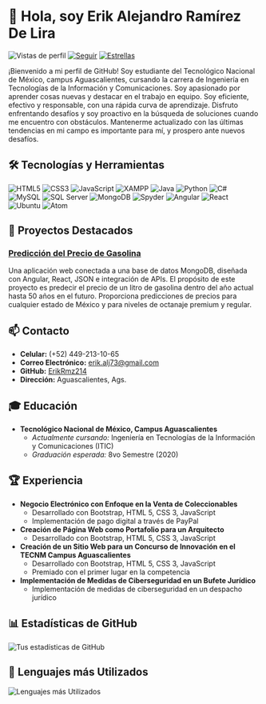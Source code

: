 # 👋 Hola, soy Erik Alejandro Ramírez De Lira

![Vistas de perfil](https://komarev.com/ghpvc/?username=ErikRmz214&color=brightgreen) [![Seguir](https://img.shields.io/github/followers/ErikRmz214?label=Seguir&style=social)](https://github.com/ErikRmz214) [![Estrellas](https://img.shields.io/github/stars/ErikRmz214?style=social)](https://github.com/ErikRmz214)

¡Bienvenido a mi perfil de GitHub! Soy estudiante del Tecnológico Nacional de México, campus Aguascalientes, cursando la carrera de Ingeniería en Tecnologías de la Información y Comunicaciones. Soy apasionado por aprender cosas nuevas y destacar en el trabajo en equipo. Soy eficiente, efectivo y responsable, con una rápida curva de aprendizaje. Disfruto enfrentando desafíos y soy proactivo en la búsqueda de soluciones cuando me encuentro con obstáculos. Mantenerme actualizado con las últimas tendencias en mi campo es importante para mí, y prospero ante nuevos desafíos.

## 🛠️ Tecnologías y Herramientas

<p>
  <img src="https://img.shields.io/badge/HTML5-E34F26?style=for-the-badge&logo=html5&logoColor=white" alt="HTML5" />
  <img src="https://img.shields.io/badge/CSS3-1572B6?style=for-the-badge&logo=css3&logoColor=white" alt="CSS3" />
  <img src="https://img.shields.io/badge/JavaScript-F7DF1E?style=for-the-badge&logo=javascript&logoColor=black" alt="JavaScript" />
  <img src="https://img.shields.io/badge/XAMPP-F37623?style=for-the-badge&logo=xampp&logoColor=white" alt="XAMPP" />
  <img src="https://img.shields.io/badge/Java-007396?style=for-the-badge&logo=java&logoColor=white" alt="Java" />
  <img src="https://img.shields.io/badge/Python-3776AB?style=for-the-badge&logo=python&logoColor=white" alt="Python" />
  <img src="https://img.shields.io/badge/C%23-239120?style=for-the-badge&logo=c-sharp&logoColor=white" alt="C#" />
  <img src="https://img.shields.io/badge/MySQL-4479A1?style=for-the-badge&logo=mysql&logoColor=white" alt="MySQL" />
  <img src="https://img.shields.io/badge/SQL%20Server-CC2927?style=for-the-badge&logo=microsoft-sql-server&logoColor=white" alt="SQL Server" />
  <img src="https://img.shields.io/badge/MongoDB-47A248?style=for-the-badge&logo=mongodb&logoColor=white" alt="MongoDB" />
  <img src="https://img.shields.io/badge/Spyder-FF0000?style=for-the-badge&logo=spyder-ide&logoColor=white" alt="Spyder" />
  <img src="https://img.shields.io/badge/Angular-DD0031?style=for-the-badge&logo=angular&logoColor=white" alt="Angular" />
  <img src="https://img.shields.io/badge/React-61DAFB?style=for-the-badge&logo=react&logoColor=white" alt="React" />
  <img src="https://img.shields.io/badge/Ubuntu-E95420?style=for-the-badge&logo=ubuntu&logoColor=white" alt="Ubuntu" />
  <img src="https://img.shields.io/badge/Atom-66595C?style=for-the-badge&logo=atom&logoColor=white" alt="Atom" />
</p>


## 🌟 Proyectos Destacados

### [Predicción del Precio de Gasolina](https://github.com/ErikRmz214/prediccion-precio-gasolina)
Una aplicación web conectada a una base de datos MongoDB, diseñada con Angular, React, JSON e integración de APIs. El propósito de este proyecto es predecir el precio de un litro de gasolina dentro del año actual hasta 50 años en el futuro. Proporciona predicciones de precios para cualquier estado de México y para niveles de octanaje premium y regular.

## 📫 Contacto

- **Celular:** (+52) 449-213-10-65
- **Correo Electrónico:** erik.alj73@gmail.com
- **GitHub:** [ErikRmz214](https://github.com/ErikRmz214)
- **Dirección:** Aguascalientes, Ags.

## 🎓 Educación

- **Tecnológico Nacional de México, Campus Aguascalientes**
  - *Actualmente cursando:* Ingeniería en Tecnologías de la Información y Comunicaciones (ITIC)
  - *Graduación esperada:* 8vo Semestre (2020)

## 🏆 Experiencia

- **Negocio Electrónico con Enfoque en la Venta de Coleccionables**
  - Desarrollado con Bootstrap, HTML 5, CSS 3, JavaScript
  - Implementación de pago digital a través de PayPal
- **Creación de Página Web como Portafolio para un Arquitecto**
  - Desarrollado con Bootstrap, HTML 5, CSS 3, JavaScript
- **Creación de un Sitio Web para un Concurso de Innovación en el TECNM Campus Aguascalientes**
  - Desarrollado con Bootstrap, HTML 5, CSS 3, JavaScript
  - Premiado con el primer lugar en la competencia
- **Implementación de Medidas de Ciberseguridad en un Bufete Jurídico**
  - Implementación de medidas de ciberseguridad en un despacho jurídico

## 📊 Estadísticas de GitHub

![Tus estadísticas de GitHub](https://github-readme-stats.vercel.app/api?username=ErikRmz214&show_icons=true&theme=radical)

## 🚀 Lenguajes más Utilizados

![Lenguajes más Utilizados](https://github-readme-stats.vercel.app/api/top-langs/?username=ErikRmz214&layout=compact&theme=radical)
